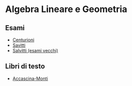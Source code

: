 # Algebra Lineare e Geometria

## Esami
- [Centurioni](Esami/Centurioni)
- [Savitti](Esami/Salvitti)
- [Salvitti (esami vecchi)](https://www.sbai.uniroma1.it/~dario.salvitti/stdinfo/AMBIENTE%20E%20TERRITORIO%20%282010-11%29%20-%20Geometria/Testi%20d%27esame)

## Libri di testo
- [Accascina-Monti](Libri/Algebra%20lineare%20e%20geometria%20Accascina-Monti.pdf)